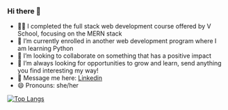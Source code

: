 ### Hi there 👋

- 👩‍🎓 I completed the full stack web development course offered by V School, focusing on the MERN stack
- 🤠 I’m currently enrolled in another web development program where I am learning Python
- 👯 I’m looking to collaborate on something that has a positive impact
- 🤔 I’m always looking for opportunities to grow and learn, send anything you find interesting my way!
- 💬 Message me here: [Linkedin](https://www.linkedin.com/in/stephaniemblackman/)
- 😄 Pronouns: she/her

[![Top Langs](https://github-readme-stats.vercel.app/api/top-langs/?username=StephanieEinahpets&layout=compact&theme=dark)](https://github.com/StephanieEinahpets/github-readme-stats)



